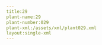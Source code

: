 ```yaml
---
title:29
plant-name:29
plant-number:029
plant-xml:/assets/xml/plant029.xml
layout:single-xml
---
```

